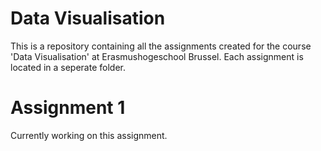 # Data Visualisation

This is a repository containing all the assignments created for the course 'Data Visualisation' at Erasmushogeschool Brussel.
Each assignment is located in a seperate folder.

# Assignment 1

Currently working on this assignment.